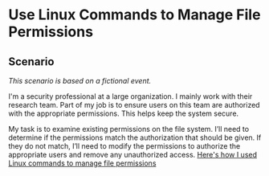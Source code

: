 <h1>Use Linux Commands to Manage File Permissions</h1>

<h2>Scenario</h2>

<i>This scenario is based on a fictional event.</i>

I'm a security professional at a large organization. I mainly work with their research team. Part of my job is to ensure users on this team are authorized with the appropriate permissions. This helps keep the system secure. 

My task is to examine existing permissions on the file system. I’ll need to determine if the permissions match the authorization that should be given. If they do not match, I’ll need to modify the permissions to authorize the appropriate users and remove any unauthorized access. [Here's how I used Linux commands to manage file permissions](https://github.com/dainecryption/Use-Linux-Commands-to-Manage-File-Permissions/blob/main/File-permissions-in-Linux.pdf)

<br />



<!--
 ```diff
- text in red
+ text in green
! text in orange
# text in gray
@@ text in purple (and bold)@@
```
--!>

